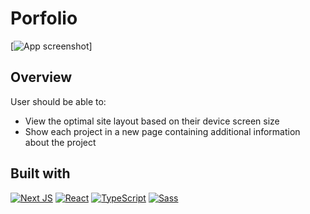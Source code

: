 # Porfolio

[![App screenshot](https://user-images.githubusercontent.com/113059124/274407002-19b7874f-7606-4e7e-acf4-7016ed50241a.png)]

## Overview

User should be able to:

- View the optimal site layout based on their device screen size
- Show each project in a new page containing additional information about the project

## Built with

[![Next JS](https://img.shields.io/badge/Next-black?style=for-the-badge&logo=next.js&logoColor=white)](https://nextjs.org/)
[![React](https://img.shields.io/badge/react-%2320232a.svg?style=for-the-badge&logo=react&logoColor=%2361DAFB)](https://reactjs.org/)
[![TypeScript](https://img.shields.io/badge/typescript-%23007ACC.svg?style=for-the-badge&logo=typescript&logoColor=white)](https://www.typescriptlang.org/)
[![Sass](https://img.shields.io/badge/sass-323330?style=for-the-badge&logo=sass)](https://sass-lang.com/)
